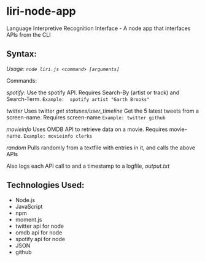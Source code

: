 # liri-node-app
Language Interpretive Recognition Interface - A node app that interfaces APIs from the CLI


## Syntax:
*Usage: `node liri.js <command> [arguments]`*

Commands:

*spotify:* Use the spotify API.  Requires Search-By (artist or track) and Search-Term. 
	`Example:  spotify artist "Garth Brooks"`

*twitter* Uses twitter _get statuses/user_timeline_ Get the 5 latest tweets from a screen-name.  Requires screen-name
	`Example: twitter github`

*movieinfo* Uses OMDB API to retrieve data on a movie. Requires movie-name.
	`Example: movieinfo clerks`

*random* Pulls randomly from a textfile with entries in it, and calls the above APIs

Also logs each API call to and a timestamp to a logfile, _output.txt_

## Technologies Used:
* Node.js
* JavaScript
* npm
* moment.js
* twitter api for node
* omdb api for node
* spotify api for node
* JSON
* github
